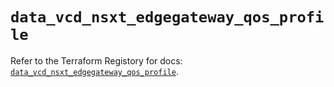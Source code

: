 # `data_vcd_nsxt_edgegateway_qos_profile`

Refer to the Terraform Registory for docs: [`data_vcd_nsxt_edgegateway_qos_profile`](https://registry.terraform.io/providers/vmware/vcd/3.10.0/docs/data-sources/nsxt_edgegateway_qos_profile).
